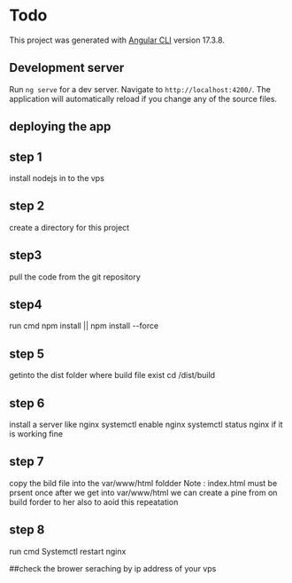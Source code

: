 # Todo

This project was generated with [Angular CLI](https://github.com/angular/angular-cli) version 17.3.8.

## Development server

Run `ng serve` for a dev server. Navigate to `http://localhost:4200/`. The application will automatically reload if you change any of the source files.





## deploying the app
## step 1 
install nodejs in to the vps 

## step 2
create a directory for this project 

## step3 
pull the code from the git repository 

## step4
run cmd npm install || npm install --force

## step 5
getinto the dist folder where build file exist 
cd /dist/build

## step 6 
install a server like nginx 
systemctl enable nginx
systemctl status nginx
if it is working fine 

## step 7 
copy the bild file into the var/www/html foldder
Note : index.html must be prsent once after we get into  var/www/html
we can create a pine from on build forder to her also to aoid this repeatation 

## step 8

run cmd Systemctl restart nginx

##check the brower seraching by ip address of your vps